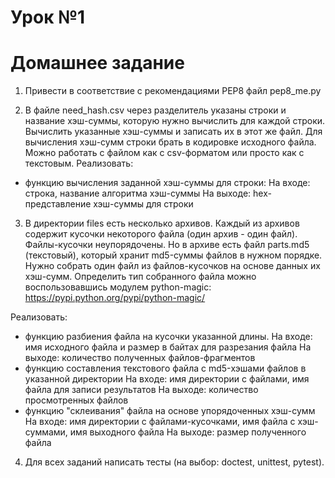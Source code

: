# Урок №1

# Домашнее задание
1. Привести в соответствие с рекомендациями PEP8 файл pep8_me.py

2. В файле need_hash.csv через разделитель указаны строки и название хэш-суммы,
 которую нужно вычислить для каждой строки. 
   Вычислить указанные хэш-суммы и записать их в этот же файл.
   Для вычисления хэш-сумм строки брать в кодировке исходного файла.
   Можно работать с файлом как с csv-форматом или просто как с текстовым.
Реализовать:
 - функцию вычисления заданной хэш-суммы для строки:
 На входе: строка, название алгоритма хэш-суммы
 На выходе: hex-представление хэш-суммы для строки

3. В директории files есть несколько архивов.
Каждый из архивов содержит кусочки некоторого файла (один архив - один файл).
Файлы-кусочки неупорядочены. Но в архиве есть файл parts.md5 (текстовый),
который хранит md5-суммы файлов в нужном порядке.
Нужно собрать один файл из файлов-кусочков на основе данных их хэш-сумм.
Определить тип собранного файла можно воспользовавшись модулем python-magic:
https://pypi.python.org/pypi/python-magic/

Реализовать:
 - функцию разбиения файла на кусочки указанной длины. 
 На входе: имя исходного файла и размер в байтах для разрезания файла
 На выходе: количество полученных файлов-фрагментов
 - функцию составления текстового файла с md5-хэшами файлов в указанной директории
 На входе: имя директории с файлами, имя файла для записи результатов
 На выходе: количество просмотренных файлов
 - функцию "склеивания" файла на основе упорядоченных хэш-сумм
 На входе: имя директории с файлами-кусочками, имя файла с хэш-суммами, имя выходного файла
 На выходе: размер полученного файла

4. Для всех заданий написать тесты (на выбор: doctest, unittest, pytest).

